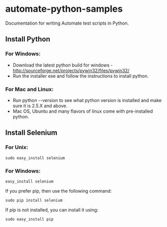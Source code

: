 automate-python-samples
=======================

Documentation for writing Automate test scripts in Python.

## Install Python

### For Windows:

 - Download the latest python build for windows - http://sourceforge.net/projects/pywin32/files/pywin32/
 - Run the installer exe and follow the instructions to install python.

### For Mac and Linux:

 - Run python --version to see what python version is installed and make sure it is 2.5.X and above.
 - Mac OS, Ubuntu and many flavors of linux come with pre-installed python.

## Install Selenium

### For Unix:
```
sudo easy_install selenium
```

### For Windows:
```
easy_install selenium
```

If you prefer pip, then use the following command:
```
sudo pip install selenium
```

If pip is not installed, you can install it using:
```
sudo easy_install pip
```
